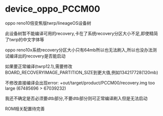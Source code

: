 # device_oppo_PCCM00
oppo reno10倍变焦版twrp/lineageOS设备树

此设备树暂不能编译可用的recovery,卡在了系统recovery分区大小不足,即使精简了twrp的中文字体等

oppo reno10x系统recovery分区大小只有64mb所以也无法刷入,所以也没办法测试编译出的recovery是否能启动

如果要正常编译(twrp12.1),需要修改BOARD_RECOVERYIMAGE_PARTITION_SIZE到更大值,例如134217728(120mb)

不修改直接编译会出现error: +out/target/product/PCCM00/recovery.img too large (67485696 > 67039232)

我还不确定是否必须要dtb部分,不要dtb部分则可正常编译刷入但是无法启动


ROM相关配置待完善

